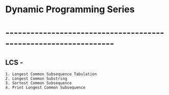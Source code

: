 # Dynamic Programming Series

# ----------------------------------------------------------------
## LCS -
    1. Longest Common Subsequence Tabulation
    2. Longest Common Substring
    3. Sortest Common Subsequence
    4. Print Longest Common Subsequence